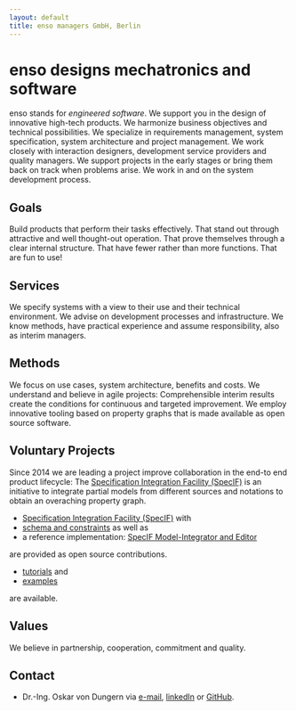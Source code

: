 ```yaml
---
layout: default
title: enso managers GmbH, Berlin
---
```


# enso designs mechatronics and software

enso stands for *engineered software*. 
We support you in the design of innovative high-tech products. We harmonize business objectives and technical possibilities. 
We specialize in requirements management, system specification, system architecture and project management. 
We work closely with interaction designers, development service providers and quality managers. 
We support projects in the early stages or bring them back on track when problems arise. 
We work in and on the system development process.

## Goals

Build products that perform their tasks effectively. That stand out through attractive and well thought-out operation. 
That prove themselves through a clear internal structure. That have fewer rather than more functions. 
That are fun to use!﻿

## Services

We specify systems with a view to their use and their technical environment.
We advise on development processes and infrastructure.
We know methods, have practical experience and assume responsibility, also as interim managers.

## Methods

We focus on use cases, system architecture, benefits and costs. We understand and believe in agile projects:
Comprehensible interim results create the conditions for continuous and targeted improvement.
We employ innovative tooling based on property graphs that is made available as open source software.

## Voluntary Projects

Since 2014 we are leading a project improve collaboration in the end-to end product lifecycle: 
The [Specification Integration Facility (SpecIF)](https://specif.de) is an 
initiative to integrate partial models from different sources and notations to obtain an overaching property graph. 

<ul>
  <li><a href="https://specif.de" target="_blank">Specification Integration Facility (SpecIF)</a> with</li>
  <li><a href="https://github.com/GfSE/SpecIF-Schema" target="_blank">schema and constraints</a> as well as </li>
  <li>a reference implementation: <a href="https://specif.de/apps/edit" target="_blank">SpecIF Model-Integrator and Editor</a></li>
</ul>
are provided as open source contributions. 

<ul>
<!--  <li><a href="https://specif.de/en/#literature" target="_blank">Literature</a>,</li> -->
  <li><a href="https://specif.de/Tutorials/" target="_blank">tutorials</a> and </li>
  <li><a href="https://specif.de/#examples" target="_blank">examples</a></li>
</ul>
are available.

## Values

We believe in partnership, cooperation, commitment and quality.

## Contact
- Dr.-Ing. Oskar von Dungern via [e-mail](mailto:od@enso-managers.de), <a href="https://www.linkedin.com/in/odungern/" target="_blank">linkedIn</a> or <a href="https://github.com/odungern" target="_blank">GitHub</a>.
